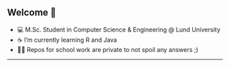 ## Welcome 🏇
- 💻 M.Sc. Student in Computer Science & Engineering @ Lund University
- ☕️ I’m currently learning R and Java
- 🕵️‍♂️ Repos for school work are private to not spoil any answers ;)
***
